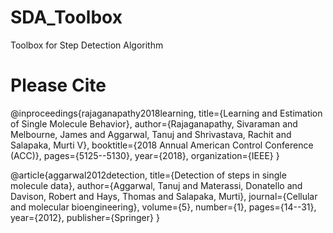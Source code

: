 # SDA_Toolbox
Toolbox for Step Detection Algorithm 

# Please Cite
@inproceedings{rajaganapathy2018learning,
  title={Learning and Estimation of Single Molecule Behavior},
  author={Rajaganapathy, Sivaraman and Melbourne, James and Aggarwal, Tanuj and Shrivastava, Rachit and Salapaka, Murti V},
  booktitle={2018 Annual American Control Conference (ACC)},
  pages={5125--5130},
  year={2018},
  organization={IEEE}
}

@article{aggarwal2012detection,
  title={Detection of steps in single molecule data},
  author={Aggarwal, Tanuj and Materassi, Donatello and Davison, Robert and Hays, Thomas and Salapaka, Murti},
  journal={Cellular and molecular bioengineering},
  volume={5},
  number={1},
  pages={14--31},
  year={2012},
  publisher={Springer}
}
